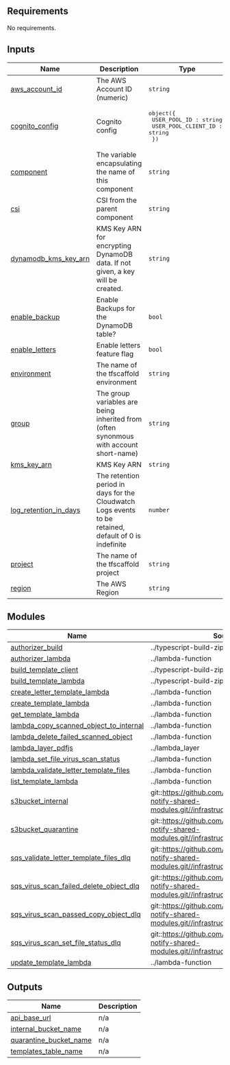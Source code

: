 <!-- BEGIN_TF_DOCS -->
<!-- markdownlint-disable -->
<!-- vale off -->

## Requirements

No requirements.
## Inputs

| Name | Description | Type | Default | Required |
|------|-------------|------|---------|:--------:|
| <a name="input_aws_account_id"></a> [aws\_account\_id](#input\_aws\_account\_id) | The AWS Account ID (numeric) | `string` | n/a | yes |
| <a name="input_cognito_config"></a> [cognito\_config](#input\_cognito\_config) | Cognito config | <pre>object({<br/>    USER_POOL_ID : string,<br/>    USER_POOL_CLIENT_ID : string<br/>  })</pre> | n/a | yes |
| <a name="input_component"></a> [component](#input\_component) | The variable encapsulating the name of this component | `string` | `"api"` | no |
| <a name="input_csi"></a> [csi](#input\_csi) | CSI from the parent component | `string` | n/a | yes |
| <a name="input_dynamodb_kms_key_arn"></a> [dynamodb\_kms\_key\_arn](#input\_dynamodb\_kms\_key\_arn) | KMS Key ARN for encrypting DynamoDB data. If not given, a key will be created. | `string` | `""` | no |
| <a name="input_enable_backup"></a> [enable\_backup](#input\_enable\_backup) | Enable Backups for the DynamoDB table? | `bool` | `true` | no |
| <a name="input_enable_letters"></a> [enable\_letters](#input\_enable\_letters) | Enable letters feature flag | `bool` | n/a | yes |
| <a name="input_environment"></a> [environment](#input\_environment) | The name of the tfscaffold environment | `string` | n/a | yes |
| <a name="input_group"></a> [group](#input\_group) | The group variables are being inherited from (often synonmous with account short-name) | `string` | n/a | yes |
| <a name="input_kms_key_arn"></a> [kms\_key\_arn](#input\_kms\_key\_arn) | KMS Key ARN | `string` | n/a | yes |
| <a name="input_log_retention_in_days"></a> [log\_retention\_in\_days](#input\_log\_retention\_in\_days) | The retention period in days for the Cloudwatch Logs events to be retained, default of 0 is indefinite | `number` | `0` | no |
| <a name="input_project"></a> [project](#input\_project) | The name of the tfscaffold project | `string` | n/a | yes |
| <a name="input_region"></a> [region](#input\_region) | The AWS Region | `string` | n/a | yes |
## Modules

| Name | Source | Version |
|------|--------|---------|
| <a name="module_authorizer_build"></a> [authorizer\_build](#module\_authorizer\_build) | ../typescript-build-zip | n/a |
| <a name="module_authorizer_lambda"></a> [authorizer\_lambda](#module\_authorizer\_lambda) | ../lambda-function | n/a |
| <a name="module_build_template_client"></a> [build\_template\_client](#module\_build\_template\_client) | ../typescript-build-zip | n/a |
| <a name="module_build_template_lambda"></a> [build\_template\_lambda](#module\_build\_template\_lambda) | ../typescript-build-zip | n/a |
| <a name="module_create_letter_template_lambda"></a> [create\_letter\_template\_lambda](#module\_create\_letter\_template\_lambda) | ../lambda-function | n/a |
| <a name="module_create_template_lambda"></a> [create\_template\_lambda](#module\_create\_template\_lambda) | ../lambda-function | n/a |
| <a name="module_get_template_lambda"></a> [get\_template\_lambda](#module\_get\_template\_lambda) | ../lambda-function | n/a |
| <a name="module_lambda_copy_scanned_object_to_internal"></a> [lambda\_copy\_scanned\_object\_to\_internal](#module\_lambda\_copy\_scanned\_object\_to\_internal) | ../lambda-function | n/a |
| <a name="module_lambda_delete_failed_scanned_object"></a> [lambda\_delete\_failed\_scanned\_object](#module\_lambda\_delete\_failed\_scanned\_object) | ../lambda-function | n/a |
| <a name="module_lambda_layer_pdfjs"></a> [lambda\_layer\_pdfjs](#module\_lambda\_layer\_pdfjs) | ../lambda_layer | n/a |
| <a name="module_lambda_set_file_virus_scan_status"></a> [lambda\_set\_file\_virus\_scan\_status](#module\_lambda\_set\_file\_virus\_scan\_status) | ../lambda-function | n/a |
| <a name="module_lambda_validate_letter_template_files"></a> [lambda\_validate\_letter\_template\_files](#module\_lambda\_validate\_letter\_template\_files) | ../lambda-function | n/a |
| <a name="module_list_template_lambda"></a> [list\_template\_lambda](#module\_list\_template\_lambda) | ../lambda-function | n/a |
| <a name="module_s3bucket_internal"></a> [s3bucket\_internal](#module\_s3bucket\_internal) | git::https://github.com/NHSDigital/nhs-notify-shared-modules.git//infrastructure/modules/s3bucket | v1.0.8 |
| <a name="module_s3bucket_quarantine"></a> [s3bucket\_quarantine](#module\_s3bucket\_quarantine) | git::https://github.com/NHSDigital/nhs-notify-shared-modules.git//infrastructure/modules/s3bucket | v1.0.8 |
| <a name="module_sqs_validate_letter_template_files_dlq"></a> [sqs\_validate\_letter\_template\_files\_dlq](#module\_sqs\_validate\_letter\_template\_files\_dlq) | git::https://github.com/NHSDigital/nhs-notify-shared-modules.git//infrastructure/modules/sqs | v1.0.8 |
| <a name="module_sqs_virus_scan_failed_delete_object_dlq"></a> [sqs\_virus\_scan\_failed\_delete\_object\_dlq](#module\_sqs\_virus\_scan\_failed\_delete\_object\_dlq) | git::https://github.com/NHSDigital/nhs-notify-shared-modules.git//infrastructure/modules/sqs | v1.0.8 |
| <a name="module_sqs_virus_scan_passed_copy_object_dlq"></a> [sqs\_virus\_scan\_passed\_copy\_object\_dlq](#module\_sqs\_virus\_scan\_passed\_copy\_object\_dlq) | git::https://github.com/NHSDigital/nhs-notify-shared-modules.git//infrastructure/modules/sqs | v1.0.8 |
| <a name="module_sqs_virus_scan_set_file_status_dlq"></a> [sqs\_virus\_scan\_set\_file\_status\_dlq](#module\_sqs\_virus\_scan\_set\_file\_status\_dlq) | git::https://github.com/NHSDigital/nhs-notify-shared-modules.git//infrastructure/modules/sqs | v1.0.8 |
| <a name="module_update_template_lambda"></a> [update\_template\_lambda](#module\_update\_template\_lambda) | ../lambda-function | n/a |
## Outputs

| Name | Description |
|------|-------------|
| <a name="output_api_base_url"></a> [api\_base\_url](#output\_api\_base\_url) | n/a |
| <a name="output_internal_bucket_name"></a> [internal\_bucket\_name](#output\_internal\_bucket\_name) | n/a |
| <a name="output_quarantine_bucket_name"></a> [quarantine\_bucket\_name](#output\_quarantine\_bucket\_name) | n/a |
| <a name="output_templates_table_name"></a> [templates\_table\_name](#output\_templates\_table\_name) | n/a |
<!-- vale on -->
<!-- markdownlint-enable -->
<!-- END_TF_DOCS -->
